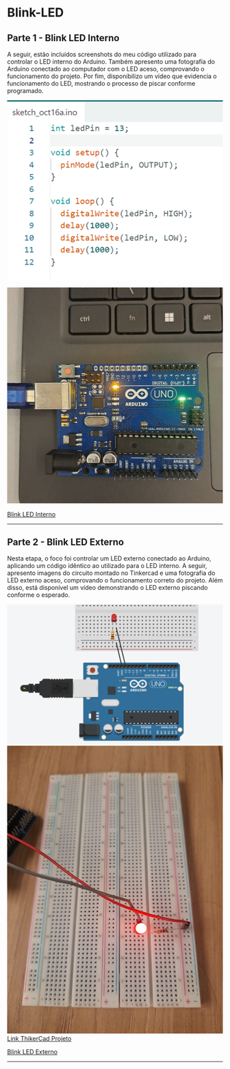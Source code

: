 # Blink-LED

## Parte 1 - Blink LED Interno

A seguir, estão incluídos screenshots do meu  código utilizado para controlar o LED interno do Arduino. Também apresento uma fotografia do Arduino conectado ao computador com o LED aceso, comprovando o funcionamento do projeto. Por fim, disponibilizo um vídeo que evidencia o funcionamento do LED, mostrando o processo de piscar conforme programado.

![Código](arduinoIDE.png)

![Led Aceso](ledHigh.jpeg)

[Blink LED Interno](https://youtube.com/shorts/Q8JGT0JlJWk)

---

## Parte 2 - Blink LED Externo

Nesta etapa, o foco foi controlar um LED externo conectado ao Arduino, aplicando um código idêntico ao utilizado para o LED interno. A seguir, apresento imagens do circuito montado no Tinkercad e uma fotografia do LED externo aceso, comprovando o funcionamento correto do projeto. Além disso, está disponível um vídeo demonstrando o LED externo piscando conforme o esperado.

![Blick Led externo](BlinkExterno.png)
![Led Aceso](ledHighExterno.jpeg)
[Link ThikerCad Projeto](https://www.tinkercad.com/things/3O2eazIrl0x-blink-externo)

[Blink LED Externo](https://youtube.com/shorts/Ro9UNPU7tAk?feature=share)

---